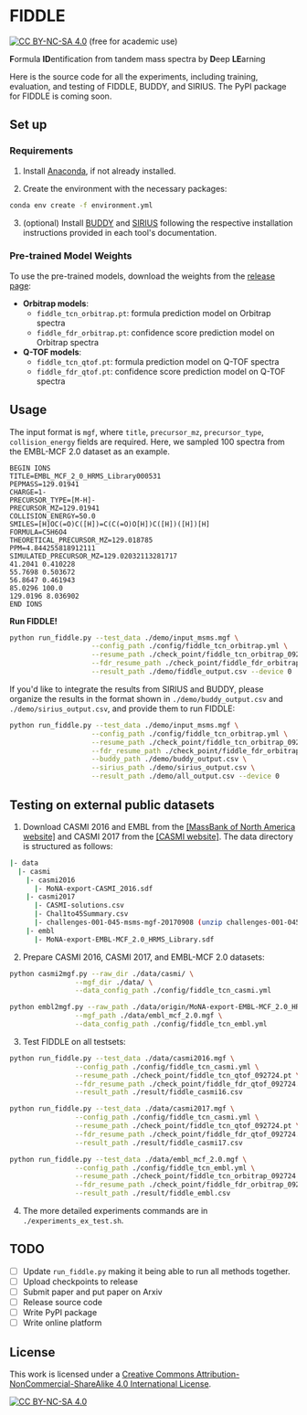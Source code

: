 # FIDDLE

[![CC BY-NC-SA 4.0][cc-by-nc-sa-shield]][cc-by-nc-sa] (free for academic use) 

**F**ormula **ID**entification from tandem mass spectra by **D**eep **LE**arning

Here is the source code for all the experiments, including training, evaluation, and testing of FIDDLE, BUDDY, and SIRIUS. The PyPI package for FIDDLE is coming soon. 

## Set up

### Requirements

1. Install [Anaconda](https://docs.anaconda.com/anaconda/install/), if not already installed.

2. Create the environment with the necessary packages:
```bash
conda env create -f environment.yml
```

3. (optional) Install [BUDDY](https://github.com/Philipbear/msbuddy) and [SIRIUS](https://v6.docs.sirius-ms.io/) following the respective installation instructions provided in each tool's documentation. 

### Pre-trained Model Weights

To use the pre-trained models, download the weights from the [release page]():

- **Orbitrap models**:
  - `fiddle_tcn_orbitrap.pt`: formula prediction model on Orbitrap spectra
  - `fiddle_fdr_orbitrap.pt`: confidence score prediction model on Orbitrap spectra
- **Q-TOF models**:
  - `fiddle_tcn_qtof.pt`: formula prediction model on Q-TOF spectra
  - `fiddle_fdr_qtof.pt`: confidence score prediction model on Q-TOF spectra

## Usage

The input format is `mgf`, where `title`, `precursor_mz`, `precursor_type`, `collision_energy` fields are required. Here, we sampled 100 spectra from the EMBL-MCF 2.0 dataset as an example.

```mgf
BEGIN IONS
TITLE=EMBL_MCF_2_0_HRMS_Library000531
PEPMASS=129.01941
CHARGE=1-
PRECURSOR_TYPE=[M-H]-
PRECURSOR_MZ=129.01941
COLLISION_ENERGY=50.0
SMILES=[H]OC(=O)C([H])=C(C(=O)O[H])C([H])([H])[H]
FORMULA=C5H6O4
THEORETICAL_PRECURSOR_MZ=129.018785
PPM=4.844255818912111
SIMULATED_PRECURSOR_MZ=129.02032113281717
41.2041 0.410228
55.7698 0.503672
56.8647 0.461943
85.0296 100.0
129.0196 8.036902
END IONS
```

**Run FIDDLE!**

```bash
python run_fiddle.py --test_data ./demo/input_msms.mgf \
                    --config_path ./config/fiddle_tcn_orbitrap.yml \
                    --resume_path ./check_point/fiddle_tcn_orbitrap_092724.pt \
                    --fdr_resume_path ./check_point/fiddle_fdr_orbitrap_092724.pt \
                    --result_path ./demo/fiddle_output.csv --device 0
```

If you'd like to integrate the results from SIRIUS and BUDDY, please organize the results in the format shown in `./demo/buddy_output.csv` and `./demo/sirius_output.csv`, and provide them to run FIDDLE:

```bash
python run_fiddle.py --test_data ./demo/input_msms.mgf \
                    --config_path ./config/fiddle_tcn_orbitrap.yml \
                    --resume_path ./check_point/fiddle_tcn_orbitrap_092724.pt \
                    --fdr_resume_path ./check_point/fiddle_fdr_orbitrap_092724.pt \
                    --buddy_path ./demo/buddy_output.csv \
                    --sirius_path ./demo/sirius_output.csv \
                    --result_path ./demo/all_output.csv --device 0
```

## Testing on external public datasets

1. Download CASMI 2016 and EMBL from the [[MassBank of North America website]](https://mona.fiehnlab.ucdavis.edu/downloads) and CASMI 2017 from the [[CASMI website]](http://www.casmi-contest.org/2017/index.shtml). The data directory is structured as follows:

```bash
|- data
  |- casmi
    |- casmi2016
      |- MoNA-export-CASMI_2016.sdf
    |- casmi2017
      |- CASMI-solutions.csv
      |- Chal1to45Summary.csv
      |- challenges-001-045-msms-mgf-20170908 (unzip challenges-001-045-msms-mgf-20170908.zip)
    |- embl
      |- MoNA-export-EMBL-MCF_2.0_HRMS_Library.sdf
```

2. Prepare CASMI 2016, CASMI 2017, and EMBL-MCF 2.0 datasets:

```bash
python casmi2mgf.py --raw_dir ./data/casmi/ \
                --mgf_dir ./data/ \
                --data_config_path ./config/fiddle_tcn_casmi.yml

python embl2mgf.py --raw_path ./data/origin/MoNA-export-EMBL-MCF_2.0_HRMS_Library.sdf \
                --mgf_path ./data/embl_mcf_2.0.mgf \
                --data_config_path ./config/fiddle_tcn_embl.yml
```

3. Test FIDDLE on all testsets: 

```bash
python run_fiddle.py --test_data ./data/casmi2016.mgf \
                --config_path ./config/fiddle_tcn_casmi.yml \
                --resume_path ./check_point/fiddle_tcn_qtof_092724.pt \
                --fdr_resume_path ./check_point/fiddle_fdr_qtof_092724.pt \
                --result_path ./result/fiddle_casmi16.csv 

python run_fiddle.py --test_data ./data/casmi2017.mgf \
                --config_path ./config/fiddle_tcn_casmi.yml \
                --resume_path ./check_point/fiddle_tcn_qtof_092724.pt \
                --fdr_resume_path ./check_point/fiddle_fdr_qtof_092724.pt \
                --result_path ./result/fiddle_casmi17.csv 

python run_fiddle.py --test_data ./data/embl_mcf_2.0.mgf \
                --config_path ./config/fiddle_tcn_embl.yml \
                --resume_path ./check_point/fiddle_tcn_orbitrap_092724.pt \
                --fdr_resume_path ./check_point/fiddle_fdr_orbitrap_092724.pt \
                --result_path ./result/fiddle_embl.csv 
```

4. The more detailed experiments commands are in `./experiments_ex_test.sh`. 

## TODO

- [ ] Update `run_fiddle.py` making it being able to run all methods together. 
- [ ] Upload checkpoints to release
- [ ] Submit paper and put paper on Arxiv
- [ ] Release source code
- [ ] Write PyPI package
- [ ] Write online platform

## License

This work is licensed under a
[Creative Commons Attribution-NonCommercial-ShareAlike 4.0 International License][cc-by-nc-sa].

[![CC BY-NC-SA 4.0][cc-by-nc-sa-image]][cc-by-nc-sa]

[cc-by-nc-sa]: http://creativecommons.org/licenses/by-nc-sa/4.0/
[cc-by-nc-sa-image]: https://licensebuttons.net/l/by-nc-sa/4.0/88x31.png
[cc-by-nc-sa-shield]: https://img.shields.io/badge/License-CC%20BY--NC--SA%204.0-lightgrey.svg


